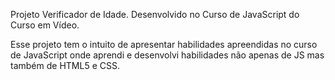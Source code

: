 Projeto Verificador de Idade. Desenvolvido no Curso de JavaScript do Curso em Vídeo.

Esse projeto tem o intuito de apresentar habilidades apreendidas no curso de JavaScript onde aprendi e desenvolvi habilidades não apenas de JS mas também de HTML5 e CSS.
